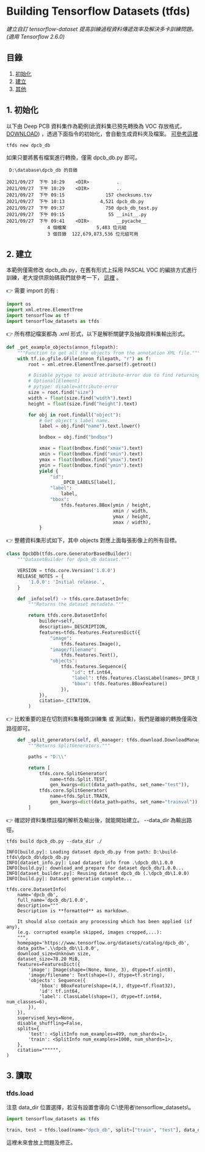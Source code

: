 # Building Tensorflow Datasets (tfds)

_建立自訂 tensorflow-dataset 提高訓練過程資料傳遞效率及解決多卡訓練問題。(適用 Tensorflow 2.6.0)_

## 目錄

1. [初始化](#1-初始化)
2. [建立](#2-建立)
3. [其他](#3-其他)

## 1. 初始化

以下由 Deep PCB 資料集作為範例(此資料集已預先轉換為 VOC 存放格式，
[DOWNLOAD](https://drive.google.com/file/d/1FxmlSW0A2QfYYfwMZer7aXOMBd_m6O7j/view?usp=sharing))
，透過下面指令的初始化，會自動生成資料夾及檔案。
[可參考這裡](https://www.tensorflow.org/datasets/cli#tfds_new_implementing_a_new_dataset)

```
tfds new dpcb_db
```

如果只要將舊有檔案進行轉換，僅需 dpcb_db.py 即可。

```commandline
 D:\database\dpcb_db 的目錄

2021/09/27  下午 10:29    <DIR>          .
2021/09/27  下午 10:29    <DIR>          ..
2021/09/27  下午 09:15               157 checksums.tsv
2021/09/27  下午 10:13             4,521 dpcb_db.py
2021/09/27  下午 09:37               750 dpcb_db_test.py
2021/09/27  下午 09:15                55 __init__.py
2021/09/27  下午 09:41    <DIR>          __pycache__
               4 個檔案           5,483 位元組
               3 個目錄  122,679,873,536 位元組可用
```

## 2. 建立

本範例僅需修改 dpcb_db.py，在舊有形式上採用 PASCAL VOC 的編排方式進行訓練，老大提供原始碼我們就參考一下， [這裡](https://github.com/tensorflow/datasets/blob/master/tensorflow_datasets/object_detection/voc.py) 。

:point_right: 需要 import 的有 :

```python
import os
import xml.etree.ElementTree
import tensorflow as tf
import tensorflow_datasets as tfds
```

:point_right: 所有標記檔案都為 .xml 形式，以下是解析關鍵字及抽取資料集輸出形式。

```python
def _get_example_objects(annon_filepath):
    """Function to get all the objects from the annotation XML file."""
    with tf.io.gfile.GFile(annon_filepath, "r") as f:
        root = xml.etree.ElementTree.parse(f).getroot()

        # Disable pytype to avoid attribute-error due to find returning
        # Optional[Element]
        # pytype: disable=attribute-error
        size = root.find("size")
        width = float(size.find("width").text)
        height = float(size.find("height").text)

        for obj in root.findall("object"):
            # Get object's label name.
            label = obj.find("name").text.lower()

            bndbox = obj.find("bndbox")

            xmax = float(bndbox.find("xmax").text)
            xmin = float(bndbox.find("xmin").text)
            ymax = float(bndbox.find("ymax").text)
            ymin = float(bndbox.find("ymin").text)
            yield {
                "id":
                    _DPCB_LABELS[label],
                "label":
                    label,
                "bbox":
                    tfds.features.BBox(ymin / height,
                                       xmin / width,
                                       ymax / height,
                                       xmax / width),
            }
```

:point_right: 整體資料集形式如下，其中 objects 對應上面每張影像上的所有目標。

```python
class DpcbDb(tfds.core.GeneratorBasedBuilder):
    """DatasetBuilder for dpcb_db dataset."""

    VERSION = tfds.core.Version('1.0.0')
    RELEASE_NOTES = {
        '1.0.0': 'Initial release.',
    }

    def _info(self) -> tfds.core.DatasetInfo:
        """Returns the dataset metadata."""

        return tfds.core.DatasetInfo(
            builder=self,
            description=_DESCRIPTION,
            features=tfds.features.FeaturesDict({
                "image":
                    tfds.features.Image(),
                "image/filename":
                    tfds.features.Text(),
                "objects":
                    tfds.features.Sequence({
                        "id": tf.int64,
                        "label": tfds.features.ClassLabel(names=_DPCB_LABELS.keys()),
                        "bbox": tfds.features.BBoxFeature()
                    }),
            }),
            citation=_CITATION,
        )
```

:point_right: 比較重要的是在切割資料集種類(訓練集 或 測試集)，我們是離線的轉換僅需改路徑即可。

```python
    def _split_generators(self, dl_manager: tfds.download.DownloadManager):
        """Returns SplitGenerators."""

        paths = "D:\\"

        return [
            tfds.core.SplitGenerator(
                name=tfds.Split.TEST,
                gen_kwargs=dict(data_path=paths, set_name="test")),
            tfds.core.SplitGenerator(
                name=tfds.Split.TRAIN,
                gen_kwargs=dict(data_path=paths, set_name="trainval")),
        ]
```

:point_right: 確認好資料集標註檔的解析及輸出後，就能開始建立。 --data_dir 為輸出路徑。

```
tfds build dpcb_db.py --data_dir ./
```

```
INFO[build.py]: Loading dataset dpcb_db.py from path: D:\build-tfds\dpcb_db\dpcb_db.py
INFO[dataset_info.py]: Load dataset info from .\dpcb_db\1.0.0
INFO[build.py]: download_and_prepare for dataset dpcb_db/1.0.0...
INFO[dataset_builder.py]: Reusing dataset dpcb_db (.\dpcb_db\1.0.0)
INFO[build.py]: Dataset generation complete...

tfds.core.DatasetInfo(
    name='dpcb_db',
    full_name='dpcb_db/1.0.0',
    description="""
    Description is **formatted** as markdown.

    It should also contain any processing which has been applied (if any),
    (e.g. corrupted example skipped, images cropped,...):
    """,
    homepage='https://www.tensorflow.org/datasets/catalog/dpcb_db',
    data_path='.\\dpcb_db\\1.0.0',
    download_size=Unknown size,
    dataset_size=78.20 MiB,
    features=FeaturesDict({
        'image': Image(shape=(None, None, 3), dtype=tf.uint8),
        'image/filename': Text(shape=(), dtype=tf.string),
        'objects': Sequence({
            'bbox': BBoxFeature(shape=(4,), dtype=tf.float32),
            'id': tf.int64,
            'label': ClassLabel(shape=(), dtype=tf.int64, num_classes=6),
        }),
    }),
    supervised_keys=None,
    disable_shuffling=False,
    splits={
        'test': <SplitInfo num_examples=499, num_shards=1>,
        'train': <SplitInfo num_examples=1000, num_shards=1>,
    },
    citation="""""",
)
```

## 3. 讀取

### tfds.load

注意 data_dir 位置選擇，若沒有設置會導向 C:\使用者\tensorflow_datasets\。

```python
import tensorflow_datasets as tfds

train, test = tfds.load(name="dpcb_db", split=["train", "test"], data_dir="D:\\tensorflow_datasets")
```

這裡未來會放上問題及修正。